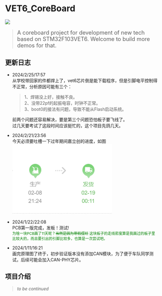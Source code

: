   # VET6_CoreBoard    
![](/pic/VET6-coreboard.1.png)
> <span style="font-size: 18px;">A coreboard project for development of new tech based on STM32F103VET6. Welcome to build more demos for that.</span>
## 更新日志  
  + 2024/2/25/17:57   
    从学校带回家的件都焊上了，vet6芯片倒是能下载程序，但是引脚电平控制得不正常，分析原因可能有三个：    
    > 1、焊锡没上好，接触不良。  
      2、没带22pf的起振电容，时钟不正常。   
      3、boot0的接法有问题，导致不能从Flash启动系统。 

    前两个问题还容易解决，要是第三个问题恐怕板子要飞线了。  
    过几天要考试了这段时间应该挺忙的，这个项目先鸽几天。  
  + 2024/2/21/23:56   
   今天必须要吐槽一下过年期间嘉立创的进度，如图     
   ![](/pic/Screenshot.png) 
  + 2024/1/22/22:08  
    PCB第一版完成，发板！测试!  
    <span style="font-size: 12px;color: green;">为啥一块PCB画了11天呢？~~当然是因为寒假摆烂~~  这块板子的走线密度算是我画过的板子里比较大的，而且要引出的引脚比较多，也算是一次尝试吧。</span>
  + 2024/1/11/16:21  
    画完原理图了终于，初步验证版本没有添加CAN模块，为了便于车队同学测试，后续可能会加入CAN-PHY芯片。
## 项目介绍 
> *to be continued*      